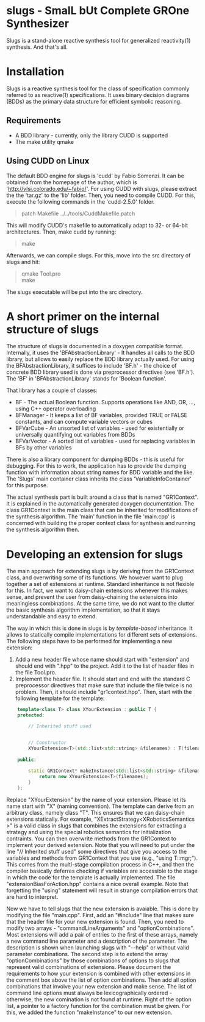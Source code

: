 slugs - SmalL bUt Complete GROne Synthesizer
============================================
Slugs is a stand-alone reactive synthesis tool for generalized reactivity(1) synthesis.  And that's all.


Installation
============
Slugs is a reactive synthesis tool for the class of specification commonly referred to as reactive(1) specifications. It uses binary decision diagrams (BDDs) as the primary data structure for efficient symbolic reasoning.

Requirements
------------
- A BDD library - currently, only the library CUDD is supported
- The make utility qmake

Using CUDD on Linux
-------------------

The default BDD engine for slugs is 'cudd' by Fabio Somenzi. It can be obtained from the homepage of the author, which is 'http://vlsi.colorado.edu/~fabio/'. For using CUDD with slugs, please extract the the 'tar.gz' to the 'lib' folder. Then, you need to compile CUDD. For this, execute the following commands in the 'cudd-2.5.0' folder.

> patch Makefile ../../tools/CuddMakefile.patch

This will modify CUDD's makefile to automatically adapt to 32- or 64-bit architectures. Then, make cudd by running:

> make

Afterwards, we can compile slugs. For this, move into the src directory of slugs and hit:

> qmake Tool.pro  
> make

The slugs executable will be put into the src directory.


A short primer on the internal structure of slugs
=================================================

The structure of slugs is documented in a doxygen compatible format. Internally, it uses the 'BFAbstractionLibrary' - It handles all calls to the BDD library, but allows to easily replace the BDD library actually used. For using the BFAbstractionLibrary, it suffices to include 'BF.h' - the choice of concrete BDD library used is done via preprocessor directives (see 'BF.h'). The 'BF' in 'BFAbstractionLibrary' stands for 'Boolean function'.

That library has a couple of classes:

- BF - The actual Boolean function. Supports operations like AND, OR, ..., using C++ operator overloading
- BFManager - It keeps a list of BF variables, provided TRUE or FALSE constants, and can compute variable vectors or cubes
- BFVarCube - An unsorted list of variables - used for existentially or universally quantifying out variables from BDDs
- BFVarVector - A sorted list of variables - used for replacing variables in BFs by other variables

There is also a library component for dumping BDDs - this is useful for debugging. For this to work, the application has to provide the dumping function with information about string names for BDD variable and the like. The 'Slugs' main container class inherits the class 'VariableInfoContainer' for this purpose. 

The actual synthesis part is built around a class that is named "GR1Context". It is explained in the automatically generated doxygen documentation. The class GR1Context is the main class that can be inherited for modifications of the synthesis algorithm. The 'main' function in the file 'main.cpp' is concerned with building the proper context class for synthesis and running the synthesis algorithm then.


Developing an extension for slugs
=================================================
The main approach for extending slugs is by deriving from the GR1Context class, and overwriting some of its functions. We however want to plug together a set of extensions at runtime. Standard inheritance is not flexible for this. In fact, we want to daisy-chain extensions whenever this makes sense, and prevent the user from daisy-chaining the extensions into meaningless combinations. At the same time, we do not want to the clutter the basic synthesis algorithm implementation, so that it stays understandable and easy to extend.

The way in which this is done in slugs is by *template-based* inheritance. It allows to statically compile implementations for different sets of extensions. The following steps have to be performed for implementing a new extension:

1. Add a new header file whose name should start with "extension" and should end with ".hpp" to the project. Add it to the list of header files in the file Tool.pro.
2. Implement the header file. It should start and end with the standard C preprocessor directives that make sure that include the file twice is no problem. Then, it should include "gr1context.hpp". Then, start with the following template for the template:
```c++
    template<class T> class XYourExtension : public T {
    protected:

        // Inherited stuff used


        // Constructor
        XYourExtension<T>(std::list<std::string> &filenames) : T(filenames) {}
      
    public:
      
        static GR1Context* makeInstance(std::list<std::string> &filenames) {
            return new XYourExtension<T>(filenames);
        }
    };
```
Replace "XYourExtension" by the name of your extension. Please let its name start with "X" (naming convention). The template can derive from an arbitrary class, namely class "T". This ensures that we can daisy-chain extensions statically. For example, "XExtractStrategy<XRoboticsSemantics<GR1Context> >" is a valid class in slugs that combines the extensions for extracting a strategy and using the special robotics semantics for initialization contraints. You can then overwrite methods from the GR1Context to implement your derived extension. Note that you will need to put under the line "// Inherited stuff used" some directives that give you access to the variables and methods from GR1Context that you use (e.g., "using T::mgr;"). This comes from the multi-stage compilation process in C++, and then the compiler basically deferres checking if variables are accessible to the stage in which the code for the template is actually implemented. The file "extensionBiasForAction.hpp" contains a nice overall example. Note that forgetting the "using" statement will result in strange compilation errors that are hard to interpret.

Now we have to tell slugs that the new extension is avaiable. This is done by modifying the file "main.cpp". First, add an "#include" line that makes sure that the header file for your new extension is found. Then, you need to modify two arrays - "commandLineArguments" and "optionCombinations". Most extensions will add a pair of entries to the first of these arrays, namely a new command line parameter and a description of the parameter. The description is shown when launching slugs with "--help" or without valid parameter combinations. The second step is to extend the array "optionCombinations" by those combinations of options to slugs that represent valid combinations of extensions. Please document the requirements to how your extension is combined with other extensions in the comment box above the list of option combinations. Then add all option combinations that involve your new extension and make sense. The list of command line options must always be lexicographically ordered - otherwise, the new comination is not found at runtime. Right of the option list, a pointer to a factory function for the combination must be given. For this, we added the function "makeInstance" to our new extension.

